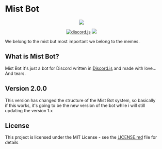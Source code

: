 # Mist Bot

<div align="center">
<p><img src="https://cdn.discordapp.com/avatars/562342117284773908/07920792f8d8ed410974c365d375a5ae.png?size=2048 alt="logo"></p>
<p>
<!-- <img src="https://img.shields.io/badge/npm-v6.4.1-informational.svg"> -->
<a href="http://wwww.discord.js.org"><img src="https://img.shields.io/badge/uses-discord.js-%237289DA.svg" alt="discord.js"></a>
<img src="https://img.shields.io/badge/lincese-MIT-green.svg">
</p>
</div>

We belong to the mist but most important we belong to the memes.

## What is Mist Bot?

Mist Bot it's just a bot for Discord written in [Discord.js](http://wwww.discord.js.org) and made with love... And tears.

## Version 2.0.0

This version has changed the structure of the Mist Bot system, so basically if this works, it's going to be the new version of the bot while i will still updating the version 1.x

## License

This project is licensed under the MIT License - see the [LICENSE.md](LICENSE.md) file for details